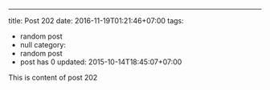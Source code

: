 ---
title: Post 202
date: 2016-11-19T01:21:46+07:00
tags:
  - random post
  - null
category:
  - random post
  - post has 0
updated: 2015-10-14T18:45:07+07:00

This is content of post 202